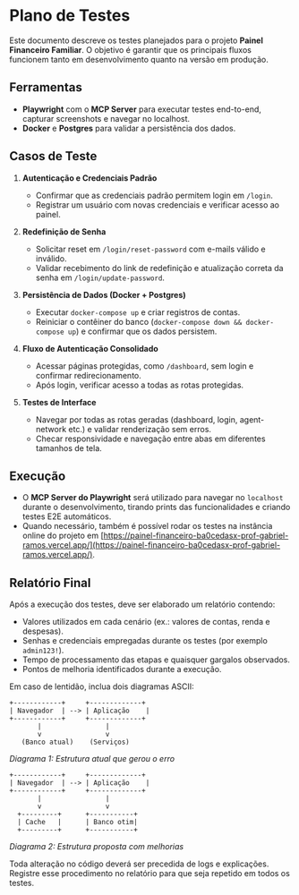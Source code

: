 # Plano de Testes

Este documento descreve os testes planejados para o projeto **Painel Financeiro Familiar**. O objetivo é garantir que os principais fluxos funcionem tanto em desenvolvimento quanto na versão em produção.

## Ferramentas

- **Playwright** com o **MCP Server** para executar testes end-to-end, capturar screenshots e navegar no localhost.
- **Docker** e **Postgres** para validar a persistência dos dados.

## Casos de Teste

1. **Autenticação e Credenciais Padrão**
   - Confirmar que as credenciais padrão permitem login em `/login`.
   - Registrar um usuário com novas credenciais e verificar acesso ao painel.

2. **Redefinição de Senha**
   - Solicitar reset em `/login/reset-password` com e-mails válido e inválido.
   - Validar recebimento do link de redefinição e atualização correta da senha em `/login/update-password`.

3. **Persistência de Dados (Docker + Postgres)**
   - Executar `docker-compose up` e criar registros de contas.
   - Reiniciar o contêiner do banco (`docker-compose down && docker-compose up`) e confirmar que os dados persistem.

4. **Fluxo de Autenticação Consolidado**
   - Acessar páginas protegidas, como `/dashboard`, sem login e confirmar redirecionamento.
   - Após login, verificar acesso a todas as rotas protegidas.

5. **Testes de Interface**
   - Navegar por todas as rotas geradas (dashboard, login, agent-network etc.) e validar renderização sem erros.
   - Checar responsividade e navegação entre abas em diferentes tamanhos de tela.

## Execução

- O **MCP Server do Playwright** será utilizado para navegar no `localhost` durante o desenvolvimento, tirando prints das funcionalidades e criando testes E2E automáticos.
- Quando necessário, também é possível rodar os testes na instância online do projeto em [https://painel-financeiro-ba0cedasx-prof-gabriel-ramos.vercel.app/](https://painel-financeiro-ba0cedasx-prof-gabriel-ramos.vercel.app/).
## Relatório Final

Após a execução dos testes, deve ser elaborado um relatório contendo:

- Valores utilizados em cada cenário (ex.: valores de contas, renda e despesas).
- Senhas e credenciais empregadas durante os testes (por exemplo `admin123!`).
- Tempo de processamento das etapas e quaisquer gargalos observados.
- Pontos de melhoria identificados durante a execução.

Em caso de lentidão, inclua dois diagramas ASCII:

```
+------------+     +-------------+
| Navegador  | --> | Aplicação    |
+------------+     +-------------+
       |                |
       v                v
   (Banco atual)    (Serviços)
```

_Diagrama 1: Estrutura atual que gerou o erro_

```
+------------+     +-------------+
| Navegador  | --> | Aplicação    |
+------------+     +-------------+
       |                |
       v                v
  +---------+      +-----------+
  | Cache   |      | Banco otim|
  +---------+      +-----------+
```

_Diagrama 2: Estrutura proposta com melhorias_

Toda alteração no código deverá ser precedida de logs e explicações. Registre esse procedimento no relatório para que seja repetido em todos os testes.
